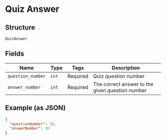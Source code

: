 
# Quiz Answer

## Structure

`QuizAnswer`

## Fields

| Name | Type | Tags | Description |
|  --- | --- | --- | --- |
| `question_number` | `int` | Required | Quiz question number |
| `answer_number` | `int` | Required | The correct answer to the given question number |

## Example (as JSON)

```json
{
  "questionNumber": 26,
  "answerNumber": 36
}
```

